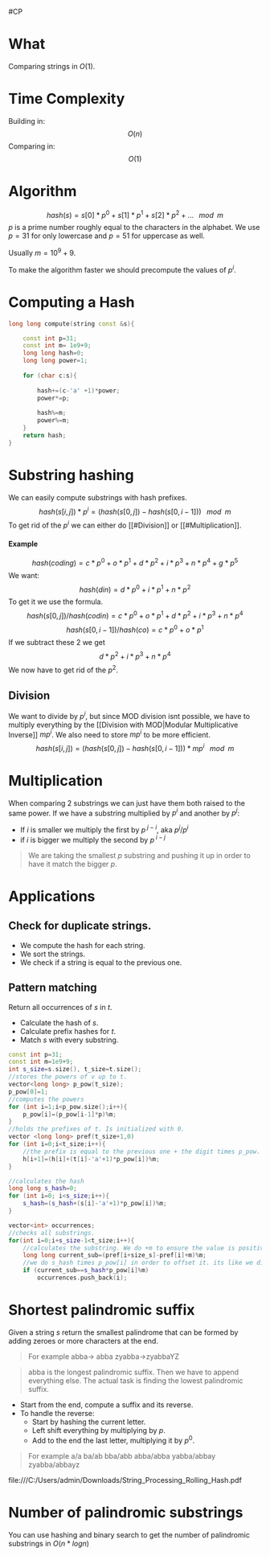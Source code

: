  #CP
# What 
Comparing strings in $O(1)$.
# Time Complexity
Building in:
$$
O(n)
$$
Comparing in:
$$
O(1)
$$
# Algorithm
$$
hash(s)=s[0]*p^0+s[1]*p^1+s[2]*p^2+...\;\;\;mod\;\;m
$$
$p$ is a prime number roughly equal to the characters in the alphabet. 
We use $p=31$ for only lowercase and $p=51$ for uppercase as well.

Usually $m=10^9+9$.

To make the algorithm faster we should precompute the values of $p^i$.
# Computing a Hash
```C++
long long compute(string const &s){

	const int p=31;
	const int m= 1e9+9;
	long long hash=0;
	long long power=1;
	
	for (char c:s){
	
		hash+=(c-'a' +1)*power;
		power*=p;
		
		hash%=m;
		power%=m;
	}
	return hash;
}
```

# Substring hashing
We can easily compute substrings with hash prefixes.
$$
hash(s[i,j])*{p^{i}}={(hash(s[0,j])-hash(s[0,i-1]))}\;\;\;mod\;\;m
$$
To get rid of the $p^i$ we can either do [[#Division]] or [[#Multiplication]].
#### Example
$$hash(coding)=c*p^0+o*p^1+d*p^2+i*p^3+n*p^4+g*p^5$$
We want:
$$
hash(din)=d*p^0+i*p^1+n*p^2
$$
To get it we use the formula.
$$
hash(s[0,j])/hash(codin)=c*p^0+o*p^1+d*p^2+i*p^3+n*p^4
$$
$$
hash(s[0,i-1])/hash(co)=c*p^0+o*p^1
$$
If we subtract these 2 we get
$$
d*p^2+i*p^3+n*p^4
$$
We now have to get rid of the $p^2$.
## Division
We want to divide by $p^i$, but since MOD division isnt possible, we have to multiply everything by the [[Division with MOD|Modular Multiplicative Inverse]] $mp^i$. 
We also need to store $mp^i$ to be more efficient.
$$
hash(s[i,j])=(hash(s[0,j])-hash(s[0,i-1]))*mp^i\;\;\;mod\;\;m
$$

# Multiplication
When comparing 2 substrings we can just have them both raised to the same power.
If we have a substring multiplied by $p^i$ and another by $p^j$:
- If $i$ is smaller we multiply the first by $p^{\;j-i}$, aka $p^j/{p^i}$
- if $i$ is bigger we multiply the second by $p^{\;i-j}$

>We are taking the smallest $p$ substring and pushing it up in order to have it match the bigger $p$.
# Applications

## Check for duplicate strings.
- We compute the hash for each string.
- We sort the strings.
- We check if a string is equal to the previous one.
## Pattern matching
Return all occurrences of $s$ in $t$.
- Calculate the hash of $s$.
- Calculate prefix hashes for $t$.
- Match $s$ with every substring.
```C++
const int p=31;
const int m=1e9+9;
int s_size=s.size(), t_size=t.size();
//stores the powers of v up to t.
vector<long long> p_pow(t_size);
p_pow[0]=1;
//computes the powers
for (int i=1;i<p_pow.size();i++){
	p_pow[i]=(p_pow[i-1]*p)%m;
}
//holds the prefixes of t. Is initialized with 0.
vector <long long> pref(t_size+1,0)
for (int i=0;i<t_size;i++){
	//the prefix is equal to the previous one + the digit times p_pow.
	h[i+1]=(h[i]+(t[i]-'a'+1)*p_pow[i])%m;
}

//calculates the hash
long long s_hash=0;
for (int i=0; i<s_size;i++){
	s_hash=(s_hash+(s[i]-'a'+1)*p_pow[i])%m;
}

vector<int> occurrences;
//checks all substrings.
for(int i=0;i+s_size-1<t_size;i++){
	//calculates the substring. We do +m to ensure the value is positive. It doesnt change the final value because we do %m afterwards. We can also use abs()
	long long current_sub=(pref[i+size_s]-pref[i]+m)%m;
	//we do s_hash times p_pow[i] in order to offset it. its like we did times p^{j-i} but i is 0, because s_hash starts from 0.
	if (current_sub==s_hash*p_pow[i]%m)
		occurrences.push_back(i);
```

# Shortest palindromic suffix
Given a string $s$ return the smallest palindrome that can be formed by adding zeroes or more characters at the end.
>For example abba-> abba
>zyabba->zyabbaYZ

>abba is the longest palindromic suffix. Then we have to append everything else. The actual task is finding the lowest palindromic suffix.

- Start from the end, compute a suffix and its reverse.
- To handle the reverse:
	- Start by hashing the current letter.
	- Left shift everything by multiplying by $p$.
	- Add to the end the last letter, multiplying it by $p^0$.

> For example
> a/a
> ba/ab
> bba/abb
> abba/abba
> yabba/abbay
> zyabba/abbayz

file:///C:/Users/admin/Downloads/String_Processing_Rolling_Hash.pdf


# Number of palindromic substrings
You can use hashing and binary search to get the number of palindromic substrings in $O(n*logn)$

